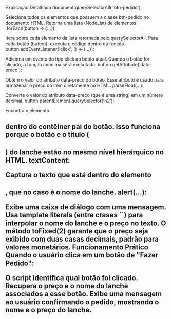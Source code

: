 Explicação Detalhada
document.querySelectorAll('.btn-pedido'):

Seleciona todos os elementos que possuem a classe btn-pedido no documento HTML.
Retorna uma lista (NodeList) de elementos.
.forEach(button => {...}):

Itera sobre cada elemento da lista retornada pelo querySelectorAll.
Para cada botão (button), executa o código dentro da função.
button.addEventListener('click', () => {...}):

Adiciona um evento do tipo click ao botão atual.
Quando o botão for clicado, a função anônima será executada.
button.getAttribute('data-preco'):

Obtém o valor do atributo data-preco do botão.
Esse atributo é usado para armazenar o preço do item diretamente no HTML.
parseFloat(...):

Converte o valor do atributo data-preco (que é uma string) em um número decimal.
button.parentElement.querySelector('h2'):

Encontra o elemento <h2> dentro do contêiner pai do botão.
Isso funciona porque o botão e o título (<h2>) do lanche estão no mesmo nível hierárquico no HTML.
textContent:

Captura o texto que está dentro do elemento <h2>, que no caso é o nome do lanche.
alert(...):

Exibe uma caixa de diálogo com uma mensagem.
Usa template literals (entre crases ``) para interpolar o nome do lanche e o preço no texto.
O método toFixed(2) garante que o preço seja exibido com duas casas decimais, padrão para valores monetários.
Funcionamento Prático
Quando o usuário clica em um botão de "Fazer Pedido":

O script identifica qual botão foi clicado.
Recupera o preço e o nome do lanche associados a esse botão.
Exibe uma mensagem ao usuário confirmando o pedido, mostrando o nome e o preço do lanche.
